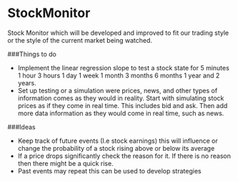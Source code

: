 # StockMonitor
Stock Monitor which will be developed and improved to fit our trading style or the style of the current market being watched. 


###Things to do
- Implement the linear regression slope to test a stock state for 5 minutes 1 hour 3 hours 1 day 1 week 1 month 3 months 6 months 1 year and 2 years.
- Set up testing or a simulation were prices, news, and other types of information comes as they would in reality. Start with simulating stock prices as if they come in real time. This includes bid and ask. Then add more data information as they would come in real time, such as news.  

###Ideas 
- Keep track of future events (I.e stock earnings) this will influence or change the probability of a stock rising above or below its average
- If a price drops significantly check the reason for it. If there is no reason then there might be a quick rise. 
- Past events may repeat this can be used to develop strategies
